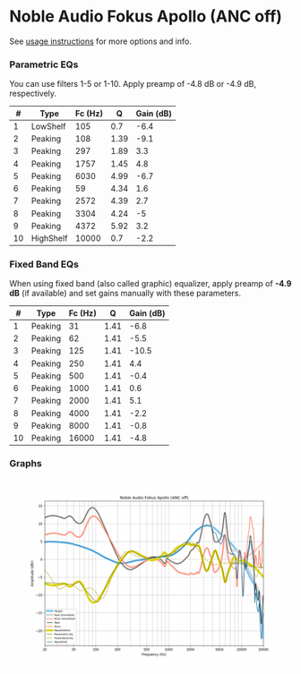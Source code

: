 # Noble Audio Fokus Apollo (ANC off)
See [usage instructions](https://github.com/jaakkopasanen/AutoEq#usage) for more options and info.

### Parametric EQs
You can use filters 1-5 or 1-10. Apply preamp of -4.8 dB or -4.9 dB, respectively.

|   # | Type      |   Fc (Hz) |    Q |   Gain (dB) |
|-----|-----------|-----------|------|-------------|
|   1 | LowShelf  |       105 | 0.7  |        -6.4 |
|   2 | Peaking   |       108 | 1.39 |        -9.1 |
|   3 | Peaking   |       297 | 1.89 |         3.3 |
|   4 | Peaking   |      1757 | 1.45 |         4.8 |
|   5 | Peaking   |      6030 | 4.99 |        -6.7 |
|   6 | Peaking   |        59 | 4.34 |         1.6 |
|   7 | Peaking   |      2572 | 4.39 |         2.7 |
|   8 | Peaking   |      3304 | 4.24 |        -5   |
|   9 | Peaking   |      4372 | 5.92 |         3.2 |
|  10 | HighShelf |     10000 | 0.7  |        -2.2 |

### Fixed Band EQs
When using fixed band (also called graphic) equalizer, apply preamp of **-4.9 dB** (if available) and set gains manually with these parameters.

|   # | Type    |   Fc (Hz) |    Q |   Gain (dB) |
|-----|---------|-----------|------|-------------|
|   1 | Peaking |        31 | 1.41 |        -6.8 |
|   2 | Peaking |        62 | 1.41 |        -5.5 |
|   3 | Peaking |       125 | 1.41 |       -10.5 |
|   4 | Peaking |       250 | 1.41 |         4.4 |
|   5 | Peaking |       500 | 1.41 |        -0.4 |
|   6 | Peaking |      1000 | 1.41 |         0.6 |
|   7 | Peaking |      2000 | 1.41 |         5.1 |
|   8 | Peaking |      4000 | 1.41 |        -2.2 |
|   9 | Peaking |      8000 | 1.41 |        -0.8 |
|  10 | Peaking |     16000 | 1.41 |        -4.8 |

### Graphs
![](./Noble%20Audio%20Fokus%20Apollo%20(ANC%20off).png)
